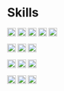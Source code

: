 
# Skills
<p>
  <img alt="JavaScript" src="https://img.shields.io/badge/-JavaScript-F7DF1E?style=flat-square&logo=javascript&logoColor=black" height="20"/>
  <img alt="TypeScript" src="https://img.shields.io/badge/-TypeScript-3178C6?style=flat-square&logo=typescript&logoColor=white" height="20"/>
  <img alt="React" src="https://img.shields.io/badge/-React-61DAFB?style=flat-square&logo=react&logoColor=black" height="20" />
  <img alt="Next.js" src="https://img.shields.io/badge/-Next.js-000000?style=flat-square&logo=next.js&logoColor=white" height="20" />
  <img alt="Node.js" src="https://img.shields.io/badge/-Node.js-339933?style=flat-square&logo=node.js&logoColor=white" height="20" />
</p>
<p>
  <img alt="PHP" src="https://img.shields.io/badge/-PHP-777BB4?style=flat-square&logo=php&logoColor=white" height="20"/>
  <img alt="Wordpress" src="https://img.shields.io/badge/-Wordpress-21759B?style=flat-square&logo=wordpress&logoColor=white" height="20" />
  <img alt="Apache" src="https://img.shields.io/badge/-Apache-D22128?style=flat-square&logo=apache&logoColor=white" height="20"/>
</p>
<p>
  <img alt="Firebase" src="https://img.shields.io/badge/-Firebase-FFCA28?style=flat-square&logo=firebase&logoColor=black" height="20" />
  <img alt="MySQL" src="https://img.shields.io/badge/-MySQL-4479A1?style=flat-square&logo=mysql&logoColor=white" height="20" />
  <img alt="MongoDB" src="https://img.shields.io/badge/-MongoDB-47A248?style=flat-square&logo=mongodb&logoColor=white" height="20" />
</p>
<p>
  <img alt="Lua" src="https://img.shields.io/badge/-Lua-2C2D72?style=flat-square&logo=lua&logoColor=white" height="20"/>
  <img alt="tmux" src="https://img.shields.io/badge/-tmux-1BB91F?style=flat-square&logo=tmux&logoColor=white&color=1BB91F" height="20" />
  <img alt="Neovim" src="https://img.shields.io/badge/-Neovim-57A143?style=flat-square&logo=neovim&logoColor=white&color=57A143" height="20" />
</p>
